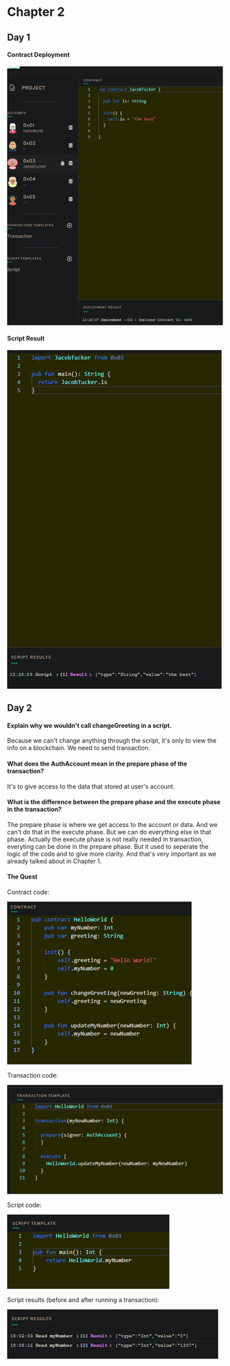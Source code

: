 # Chapter 2
## Day 1

#### Contract Deployment

<img src="../images/ch2/contract_deployment.png" alt="screenshot" size="250" />

#### Script Result

<img src="../images/ch2/script_output.png" alt="screenshot" size="250" />

## Day 2

#### Explain why we wouldn't call changeGreeting in a script.

Because we can't change anything through the script, it's only to view the info on a blockchain. We need to send transaction.

#### What does the AuthAccount mean in the prepare phase of the transaction?

It's to give access to the data that stored at user's account.

#### What is the difference between the prepare phase and the execute phase in the transaction?

The prepare phase is where we get access to the account or data. And we can't do that in the execute phase. But we can do everything else in that phase. Actually the execute phase is not really needed in transaction, everyting can be done in the prepare phase. But it used to seperate the logic of the code and to give more clarity. And that's very important as we already talked about in Chapter 1.

#### The Quest

Contract code:

<img src="../images/ch2/contract_code.png" alt="screenshot" size="250" />

Transaction code:

<img src="../images/ch2/transaction_code.png" alt="screenshot" size="250" />

Script code:

<img src="../images/ch2/script_code.png" alt="screenshot" size="250" />

Script results (before and after running a transaction):

<img src="../images/ch2/script_output_2.png" alt="screenshot" size="250" />